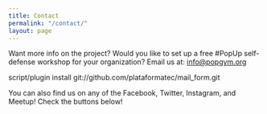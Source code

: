```yaml
---
title: Contact
permalink: "/contact/"
layout: page
---
```


Want more info on the project? Would you like to set up a free #PopUp self-defense workshop for your organization?
Email us at: [info@popgym.org](mailto:info@popgym.org)

script/plugin install git://github.com/plataformatec/mail_form.git


You can also find us on any of the Facebook, Twitter, Instagram, and Meetup! Check the buttons below!

